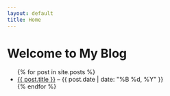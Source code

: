 ```yaml
---
layout: default
title: Home
---
```


# Welcome to My Blog

<ul>
  {% for post in site.posts %}
    <li>
      <a href="{{ site.baseurl }}{{ post.url }}">{{ post.title }}</a> – {{ post.date | date: "%B %d, %Y" }}
    </li>
  {% endfor %}
</ul>
